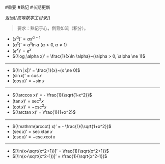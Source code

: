 #重要 #熟记 #长期更新 

*返回[[高等数学主目录]]*

> 要求：熟记于心，倒背如流（积分）。

- $(x^\alpha)’ = \alpha x^{\alpha - 1}$
- $(\alpha^x)’ = \alpha^x \ln \alpha~(\alpha > 0, \alpha \ne 1)$
- $(e^x)’ = e^x$
- $(\log_\alpha x)’ = \frac{1}{x\ln \alpha}~(\alpha > 0, \alpha \ne 1)$
***
- $(\ln |x|)’ = \frac{1}{x}~(x \ne 0)$
- $(\sin x)’ = \cos x$
- $(\cos x)’ = -\sin x$
***
- $(\arccos x)’ = - \frac{1}{\sqrt{1-x^2}}$
- $(\tan x)’ = \sec^2 x$
- $(\cot x)’ = -\csc^2 x$
- $(\arctan x)’ = \frac{1}{1+x^2}$
***
- $(\mathrm{arccot} x)’ = - \frac{1}{\sqrt{1+x^2}}$
- $(\sec x)’ = \sec x \tan x$
- $(\csc x)’ = -\csc x \cot x$
***
- $[\ln(x+\sqrt{x^2+1})]’ = \frac{1}{\sqrt{x^2+1}}$
- $[\ln(x+\sqrt{x^2-1})]’ = \frac{1}{\sqrt{x^2-1}}$